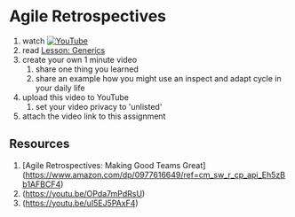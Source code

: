 # Agile Retrospectives

1. watch [![YouTube](https://i.ytimg.com/vi/WyYm_-kmgUs/default.jpg)](https://www.youtube.com/watch?v=WyYm_-kmgUs)
2. read [Lesson: Generics](https://docs.oracle.com/javase/tutorial/java/generics/index.html)
2. create your own 1 minute video 
	1. share one thing you learned
	1. share an example how you might use an inspect and adapt cycle in your daily life
3. upload this video to YouTube
	1. set your video privacy to 'unlisted'
4. attach the video link to this assignment

## Resources
1. [Agile Retrospectives: Making Good Teams Great] (https://www.amazon.com/dp/0977616649/ref=cm_sw_r_cp_api_Eh5zBb1AFBCF4)
1. (https://youtu.be/OPda7mPdRsU)
1. (https://youtu.be/uI5EJ5PAxF4)
